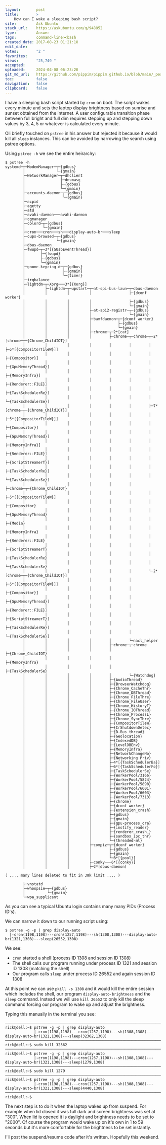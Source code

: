 ```yaml
---
layout:       post
title:        >
    How can I wake a sleeping bash script?
site:         Ask Ubuntu
stack_url:    https://askubuntu.com/q/948852
type:         Answer
tags:         command-line><bash
created_date: 2017-08-23 01:21:18
edit_date:    
votes:        "2 "
favorites:    
views:        "25,749 "
accepted:     
uploaded:     2024-04-08 06:23:20
git_md_url:   https://github.com/pippim/pippim.github.io/blob/main/_posts/2017/2017-08-23-How-can-I-wake-a-sleeping-bash-script_.md
toc:          false
navigation:   false
clipboard:    false
---
```


I have a sleeping bash script started by `cron` on boot. The script wakes every minute and sets the laptop display brightness based on sunrise and sunset obtained from the internet. A user configurable transition phase between full bright and full dim requires stepping up and stepping down values by 3, 4, 5 or whatever is calculated every minute.

Oli briefly touched on `pstree` in his answer but rejected it because it would kill all `sleep` instances. This can be avoided by narrowing the search using pstree options.

Using `pstree -h` we see the entire heirarchy:

``` 
$ pstree -h
systemd─┬─ModemManager─┬─{gdbus}
        │              └─{gmain}
        ├─NetworkManager─┬─dhclient
        │                ├─dnsmasq
        │                ├─{gdbus}
        │                └─{gmain}
        ├─accounts-daemon─┬─{gdbus}
        │                 └─{gmain}
        ├─acpid
        ├─agetty
        ├─atd
        ├─avahi-daemon───avahi-daemon
        ├─cgmanager
        ├─colord─┬─{gdbus}
        │        └─{gmain}
        ├─cron───cron───sh───display-auto-br───sleep
        ├─cups-browsed─┬─{gdbus}
        │              └─{gmain}
        ├─dbus-daemon
        ├─fwupd─┬─3*[{GUsbEventThread}]
        │       ├─{fwupd}
        │       ├─{gdbus}
        │       └─{gmain}
        ├─gnome-keyring-d─┬─{gdbus}
        │                 ├─{gmain}
        │                 └─{timer}
        ├─irqbalance
        ├─lightdm─┬─Xorg───3*[{Xorg}]
        │         ├─lightdm─┬─upstart─┬─at-spi-bus-laun─┬─dbus-daemon
        │         │         │         │                 ├─{dconf worker}
        │         │         │         │                 ├─{gdbus}
        │         │         │         │                 └─{gmain}
        │         │         │         ├─at-spi2-registr─┬─{gdbus}
        │         │         │         │                 └─{gmain}
        │         │         │         ├─bamfdaemon─┬─{dconf worker}
        │         │         │         │            ├─{gdbus}
        │         │         │         │            └─{gmain}
        │         │         │         ├─chrome─┬─2*[cat]
        │         │         │         │        ├─chrome─┬─chrome─┬─2*[chrome─┬─{Chrome_ChildIOT}]
        │         │         │         │        │        │        │           ├─5*[{CompositorTileW}]]
        │         │         │         │        │        │        │           ├─{Compositor}]
        │         │         │         │        │        │        │           ├─{GpuMemoryThread}]
        │         │         │         │        │        │        │           ├─{MemoryInfra}]
        │         │         │         │        │        │        │           ├─{Renderer::FILE}]
        │         │         │         │        │        │        │           ├─{TaskSchedulerRe}]
        │         │         │         │        │        │        │           └─{TaskSchedulerSe}]
        │         │         │         │        │        │        ├─7*[chrome─┬─{Chrome_ChildIOT}]
        │         │         │         │        │        │        │           ├─5*[{CompositorTileW}]]
        │         │         │         │        │        │        │           ├─{Compositor}]
        │         │         │         │        │        │        │           ├─{GpuMemoryThread}]
        │         │         │         │        │        │        │           ├─{MemoryInfra}]
        │         │         │         │        │        │        │           ├─{Renderer::FILE}]
        │         │         │         │        │        │        │           ├─{ScriptStreamerT}]
        │         │         │         │        │        │        │           ├─{TaskSchedulerRe}]
        │         │         │         │        │        │        │           └─{TaskSchedulerSe}]
        │         │         │         │        │        │        ├─chrome─┬─{Chrome_ChildIOT}
        │         │         │         │        │        │        │        ├─5*[{CompositorTileW}]
        │         │         │         │        │        │        │        ├─{Compositor}
        │         │         │         │        │        │        │        ├─{GpuMemoryThread}
        │         │         │         │        │        │        │        ├─{Media}
        │         │         │         │        │        │        │        ├─{MemoryInfra}
        │         │         │         │        │        │        │        ├─{Renderer::FILE}
        │         │         │         │        │        │        │        ├─{ScriptStreamerT}
        │         │         │         │        │        │        │        ├─{TaskSchedulerRe}
        │         │         │         │        │        │        │        └─{TaskSchedulerSe}
        │         │         │         │        │        │        └─2*[chrome─┬─{Chrome_ChildIOT}]
        │         │         │         │        │        │                    ├─5*[{CompositorTileW}]]
        │         │         │         │        │        │                    ├─{Compositor}]
        │         │         │         │        │        │                    ├─{GpuMemoryThread}]
        │         │         │         │        │        │                    ├─{Renderer::FILE}]
        │         │         │         │        │        │                    ├─{ScriptStreamerT}]
        │         │         │         │        │        │                    ├─{TaskSchedulerRe}]
        │         │         │         │        │        │                    └─{TaskSchedulerSe}]
        │         │         │         │        │        └─nacl_helper
        │         │         │         │        ├─chrome─┬─chrome
        │         │         │         │        │        ├─{Chrome_ChildIOT}
        │         │         │         │        │        ├─{MemoryInfra}
        │         │         │         │        │        ├─{TaskSchedulerSe}
        │         │         │         │        │        └─{Watchdog}
        │         │         │         │        ├─{AudioThread}
        │         │         │         │        ├─{BrowserWatchdog}
        │         │         │         │        ├─{Chrome_CacheThr}
        │         │         │         │        ├─{Chrome_DBThread}
        │         │         │         │        ├─{Chrome_FileThre}
        │         │         │         │        ├─{Chrome_FileUser}
        │         │         │         │        ├─{Chrome_HistoryT}
        │         │         │         │        ├─{Chrome_IOThread}
        │         │         │         │        ├─{Chrome_ProcessL}
        │         │         │         │        ├─{Chrome_SyncThre}
        │         │         │         │        ├─{CompositorTileW}
        │         │         │         │        ├─{CrShutdownDetec}
        │         │         │         │        ├─{D-Bus thread}
        │         │         │         │        ├─{Geolocation}
        │         │         │         │        ├─{IndexedDB}
        │         │         │         │        ├─{LevelDBEnv}
        │         │         │         │        ├─{MemoryInfra}
        │         │         │         │        ├─{NetworkChangeNo}
        │         │         │         │        ├─{Networking Priv}
        │         │         │         │        ├─4*[{TaskSchedulerBa}]
        │         │         │         │        ├─6*[{TaskSchedulerFo}]
        │         │         │         │        ├─{TaskSchedulerSe}
        │         │         │         │        ├─{WorkerPool/3166}
        │         │         │         │        ├─{WorkerPool/5824}
        │         │         │         │        ├─{WorkerPool/5898}
        │         │         │         │        ├─{WorkerPool/6601}
        │         │         │         │        ├─{WorkerPool/6603}
        │         │         │         │        ├─{WorkerPool/7313}
        │         │         │         │        ├─{chrome}
        │         │         │         │        ├─{dconf worker}
        │         │         │         │        ├─{extension_crash}
        │         │         │         │        ├─{gdbus}
        │         │         │         │        ├─{gmain}
        │         │         │         │        ├─{gpu-process_cra}
        │         │         │         │        ├─{inotify_reader}
        │         │         │         │        ├─{renderer_crash_}
        │         │         │         │        ├─{sandbox_ipc_thr}
        │         │         │         │        └─{threaded-ml}
        │         │         │         ├─compiz─┬─{dconf worker}
        │         │         │         │        ├─{gdbus}
        │         │         │         │        ├─{gmain}
        │         │         │         │        └─8*[{pool}]
        │         │         │         ├─conky───6*[{conky}]
        │         │         │         ├─2*[dbus-daemon]

( .... many lines deleted to fit in 30k limit .... )

        ├─vnstatd
        ├─whoopsie─┬─{gdbus}
        │          └─{gmain}
        └─wpa_supplicant
```

As you can see a typical Ubuntu login contains many many PIDs (Process ID's).

We can narrow it down to our running script using:

``` 
$ pstree -g -p | grep display-auto
  |-cron(1198,1198)---cron(1257,1198)---sh(1308,1308)---display-auto-br(1321,1308)---sleep(26552,1308)
```

We see:

- `cron` started a shell (process ID 1308 and session ID 1308)
- The shell calls our program running under process ID 1321 and session ID 1308 (matching the shell)
- Our program calls `sleep` under process ID 26552 and again session ID 1308

At this point we can use `pkill -s 1308` and it would kill the entire session which includes the shell, our program `display-auto-brightness` and the `sleep` command. Instead we will use `kill 26552` to only kill the sleep command forcing our program to wake up and adjust the brightness.

Typing this manually in the terminal you see:

``` 
───────────────────────────────────────────────────────────────────────────────
rick@dell:~$ pstree -g -p | grep display-auto
             |-cron(1198,1198)---cron(1257,1198)---sh(1308,1308)---display-auto-br(1321,1308)---sleep(32362,1308)
───────────────────────────────────────────────────────────────────────────────
rick@dell:~$ sudo kill 32362
───────────────────────────────────────────────────────────────────────────────
rick@dell:~$ pstree -g -p | grep display-auto
             |-cron(1198,1198)---cron(1257,1198)---sh(1308,1308)---display-auto-br(1321,1308)---sleep(1279,1308)
───────────────────────────────────────────────────────────────────────────────
rick@dell:~$ sudo kill 1279
───────────────────────────────────────────────────────────────────────────────
rick@dell:~$ pstree -g -p | grep display-auto
             |-cron(1198,1198)---cron(1257,1198)---sh(1308,1308)---display-auto-br(1321,1308)---sleep(4440,1308)
───────────────────────────────────────────────────────────────────────────────
rick@dell:~$ 
```

The next step is to do it when the laptop wakes up from suspend. For example when lid closed it was full dark and screen brightness was set at "300". When lid is opened it is daylight and brightness needs to be set to "2000". Of course the program would wake up on it's own in 1 to 59 seconds but it's more comfortable for the brightness to be set instantly.

I'll post the suspend/resume code after it's written. Hopefully this weekend.


